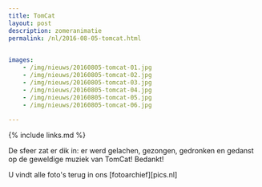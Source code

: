 ```yaml
---
title: TomCat
layout: post
description: zomeranimatie
permalink: /nl/2016-08-05-tomcat.html

    
images: 
    - /img/nieuws/20160805-tomcat-01.jpg
    - /img/nieuws/20160805-tomcat-02.jpg
    - /img/nieuws/20160805-tomcat-03.jpg
    - /img/nieuws/20160805-tomcat-04.jpg
    - /img/nieuws/20160805-tomcat-05.jpg
    - /img/nieuws/20160805-tomcat-06.jpg
    
---
```


{% include links.md %}

De sfeer zat er dik in: er werd gelachen, gezongen, gedronken en gedanst op de geweldige muziek van TomCat! Bedankt!

U vindt alle foto's terug in ons [fotoarchief][pics.nl]

